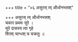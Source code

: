 +++
title = "०६ असुरस् त्व् और्ध्वनभसश्"

+++
असुरस् त्व् और्ध्वनभसश्  
चकार प्रथमः सुरे ।  
सुरे दासस्य त्वा गृहे  
शिरश् चान्धश् च चक्रतुः ॥